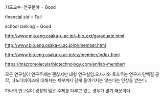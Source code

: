 지도교수=연구분야  = Good

financial aid = Fail

school ranking = Good

<http://www.mls.eng.osaka-u.ac.jp/~bio_ext/garaduate.html>

<http://www.bio.eng.osaka-u.ac.jp/pl/member.html>

<http://www.bio.eng.osaka-u.ac.jp/ez/member/index.html>

<https://macromolecularbiotechnology.com/en/lab-member/>

모든 연구실이 연구주제는 괜찮지만 대형 연구실임.오사카와 토호쿠는 연구가 단백질 공학, 나노디바이스에 대해서는 세부까지 깊게 들어가지는 않는다는 인상을 받는다.

하나의 연구실이 굉장히 넓은 주제를 다루고 있는 경우가 많기 때문이다.
